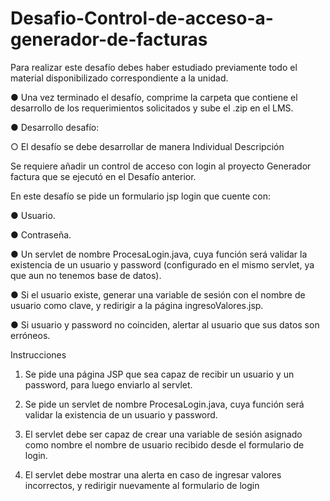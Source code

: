 # Desafio-Control-de-acceso-a-generador-de-facturas

Para realizar este desafío debes haber estudiado previamente todo el material
disponibilizado correspondiente a la unidad.

● Una vez terminado el desafío, comprime la carpeta que contiene el desarrollo de los
requerimientos solicitados y sube el .zip en el LMS.


● Desarrollo desafío:


○ El desafío se debe desarrollar de manera Individual
Descripción


Se requiere añadir un control de acceso con login al proyecto Generador factura que se ejecutó
en el Desafío anterior.


En este desafío se pide un formulario jsp login que cuente con:



● Usuario.

● Contraseña.


● Un servlet de nombre ProcesaLogin.java, cuya función será validar la existencia de un
usuario y password (configurado en el mismo servlet, ya que aun no tenemos base de
datos).


● Si el usuario existe, generar una variable de sesión con el nombre de usuario como
clave, y redirigir a la página ingresoValores.jsp.


● Si usuario y password no coinciden, alertar al usuario que sus datos son erróneos.



Instrucciones


1. Se pide una página JSP que sea capaz de recibir un usuario y un password, para luego
enviarlo al servlet.


2. Se pide un servlet de nombre ProcesaLogin.java, cuya función será validar la existencia
de un usuario y password.


3. El servlet debe ser capaz de crear una variable de sesión asignado como nombre el
nombre de usuario recibido desde el formulario de login.


4. El servlet debe mostrar una alerta en caso de ingresar valores incorrectos, y redirigir
nuevamente al formulario de login

